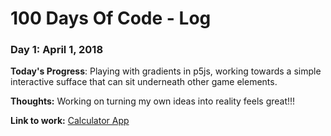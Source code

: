 # 100 Days Of Code - Log

### Day 1: April 1, 2018 

**Today's Progress**: Playing with gradients in p5js, working towards a simple interactive sufface that can sit underneath other game elements.

**Thoughts:** Working on turning my own ideas into reality feels great!!!

**Link to work:** [Calculator App](http://www.example.com)
